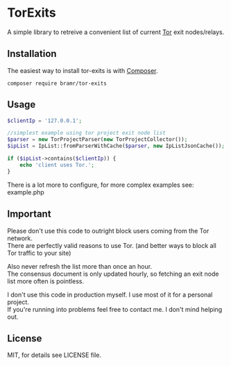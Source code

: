 # TorExits

A simple library to retreive a convenient list of current [Tor](https://torproject.org) exit nodes/relays.

## Installation

The easiest way to install tor-exits is with [Composer](https://getcomposer.org).

```
composer require bramr/tor-exits
```

## Usage

```php
$clientIp = '127.0.0.1';

//simplest example using tor project exit node list
$parser = new TorProjectParser(new TorProjectCollector());
$ipList = IpList::fromParserWithCache($parser, new IpListJsonCache());

if ($ipList->contains($clientIp)) {
    echo 'client uses Tor.';
}
```

There is a lot more to configure, for more complex examples see: example.php

## Important

Please don't use this code to outright block users coming from the Tor network.  
There are perfectly valid reasons to use Tor. (and better ways to block all Tor traffic to your site)


Also never refresh the list more than once an hour.  
The consensus document is only updated hourly, so fetching an exit node list more often is pointless.


I don't use this code in production myself. I use most of it for a personal project.  
If you're running into problems feel free to contact me. I don't mind helping out.

## License

MIT, for details see LICENSE file.
